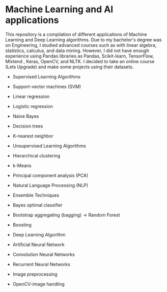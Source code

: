 # Machine Learning and AI applications
This repository is a compilation of different applications of Machine Learning and Deep Learning algorithms. Due to my bachelor's degree was on Engineering, I studied advanced  courses such as with linear algebra, statistics, calculus, and data mining. However, I did not have enough experience using Pandas libraries as Pandas, Scikit-learn, TensorFlow, Mlxtend , Keras, OpenCV, and NLTK. I decided to take an online course (Lets Upgrade) and make some projects using their datasets. 


+ Supervised Learning Algorithms
+   Support-vector machines (SVM)
+   Linear regression
+   Logistic regression
+   Naive Bayes
+   Decision trees
+   K-nearest neighbor 

+ Unsupervised Learning Algorithms
+   Hierarchical clustering
+   k-Means
+   Principal component analysis (PCA)

+ Natural Language Processing (NLP)
+ Ensemble Techniques
+   Bayes optimal classifier
+   Bootstrap aggregating (bagging) -> Random Forest
+   Boosting
+ Deep Learning Algorithm
+   Artificial Neural Network 
+   Convolution Neural Networks
+   Recurrent Neural Networks
+ Image preprocessing
+   OpenCV-image handling
